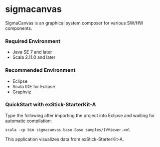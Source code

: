 sigmacanvas
===========

SigmaCanvas is an graphical system composer for various SW/HW components.

### Required Environment
* Java SE 7 and later
* Scala 2.11.0 and later

### Recommended Environment
* Eclipse
* Scala IDE for Eclipse
* Graphviz

### QuickStart with exStick-StarterKit-A
Type the following after importing the project into Eclipse and waiting for automatic compilation:
```
scala -cp bin sigmacanvas.base.Base samples/IVViewer.xml
```
This application visualizes data from exStick-StarterKit-A.
